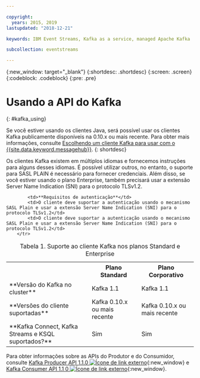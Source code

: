 ```yaml
---

copyright:
  years: 2015, 2019
lastupdated: "2018-12-21"

keywords: IBM Event Streams, Kafka as a service, managed Apache Kafka

subcollection: eventstreams

---
```


{:new_window: target="_blank"}
{:shortdesc: .shortdesc}
{:screen: .screen}
{:codeblock: .codeblock}
{:pre: .pre}

# Usando a API do Kafka
{: #kafka_using}

Se você estiver usando os clientes Java, será possível usar os clientes Kafka publicamente disponíveis na 0.10.x ou mais recente. Para obter mais informações, consulte [Escolhendo um cliente Kafka para usar com o {{site.data.keyword.messagehub}}](/docs/services/EventStreams?topic=eventstreams-kafka_clients#kafka_clients).
{: shortdesc}

Os clientes Kafka existem em múltiplos idiomas e fornecemos instruções para alguns desses idiomas. É possível utilizar outros, no entanto, o suporte para SASL PLAIN é necessário para fornecer credenciais. Além disso, se você estiver usando o plano Enterprise, também precisará usar a extensão Server Name Indication (SNI) para o protocolo TLSv1.2.

<table>
    <caption>Tabela 1. Suporte ao cliente Kafka nos planos Standard e Enterprise</caption>
      <tr>
	        <th></th>
		    <th>Plano Standard</th>
		    <th>Plano Corporativo</th>
        </tr>
	  		<tr>
			<td>**Versão do Kafka no cluster**</td>
			<td>Kafka 1.1</td>
			<td>Kafka 1.1</td>
		</tr>
	  		<tr>
			<td>**Versões do cliente suportadas**</td>
			<td>Kafka 0.10.x ou mais recente</td>
			<td>Kafka 0.10.x ou mais recente</td>
		</tr>
		<tr>
			<td>**Kafka Connect, Kafka Streams e KSQL suportados?**</td>
			<td>Sim</td>
			<td>Sim</td>
		</tr>

			<td>**Requisitos de autenticação**</td>
			<td>O cliente deve suportar a autenticação usando o mecanismo SASL Plain e usar a extensão Server Name Indication (SNI) para o protocolo TLSv1.2</td>
			<td>O cliente deve suportar a autenticação usando o mecanismo SASL Plain e usar a extensão Server Name Indication (SNI) para o protocolo TLSv1.2</td>
		</tr>

</table>

Para obter informações sobre as APIs do Produtor e do Consumidor, consulte [Kafka Producer API 1.1.0 ![Ícone de link externo](../../icons/launch-glyph.svg "Ícone de link externo")](http://kafka.apache.org/11/javadoc/index.html?org/apache/kafka/clients/producer/KafkaProducer.html){:new_window} e [Kafka Consumer API 1.1 0 ![Ícone de link externo](../../icons/launch-glyph.svg "Ícone de link externo")](http://kafka.apache.org/11/javadoc/index.html?org/apache/kafka/clients/consumer/KafkaConsumer.html){:new_window}. 

